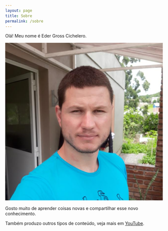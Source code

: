 ```yaml
---
layout: page
title: Sobre
permalink: /sobre
---
```


Olá! Meu nome é Eder Gross Cichelero.

![Esse sou eu!](/assets/eu.png)

Gosto muito de aprender coisas novas e compartilhar esse novo conhecimento.

Também produzo outros tipos de conteúdo, veja mais em [YouTube](https://www.youtube.com/channel/UCHUWL6eACdcEROIiLGff1vw).
